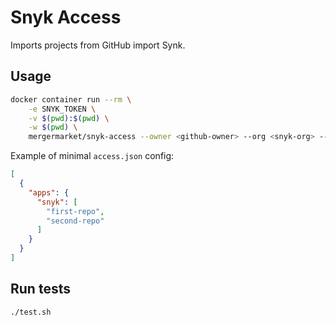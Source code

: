 # Snyk Access

Imports projects from GitHub import Synk.

## Usage
```bash
docker container run --rm \
    -e SNYK_TOKEN \
    -v $(pwd):$(pwd) \
    -w $(pwd) \
    mergermarket/snyk-access --owner <github-owner> --org <snyk-org> --access-file ./access.json
```

Example of minimal `access.json` config:
```json
[
  {
    "apps": {
      "snyk": [
        "first-repo",
        "second-repo"
      ]
    }
  }
]
```

## Run tests
```bash
./test.sh
```
